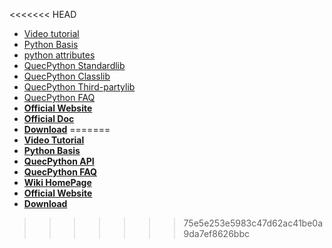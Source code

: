 <!-- docs/_sidebar.md -->

<<<<<<< HEAD
* [Video tutorial](https://space.bilibili.com/491326023/channel/detail?cid=150963)
* [Python Basis](/en-us/python/)
* [python attributes](/en-us/api/pythonBasic.md)
* [QuecPython Standardlib](/en-us/api/pythonStdlib.md)
* [QuecPython Classlib](/en-us/api/QuecPythonClasslib.md)
* [QuecPython Third-partylib](/en-us/api/QuecPythonThirdlib.md)
* [QuecPython FAQ](/en-us/faq/)
* [**Official Website**](//python.quectel.com)
* [**Official Doc**](//python.quectel.com/doc/en/)
* [**Download**](//python.quectel.com/down.html)
=======
* [**Video Tutorial**](https://space.bilibili.com/491326023/channel/detail?cid=150963)
* [**Python Basis**](/en-us/python/)
* [**QuecPython API**](/en-us/api/)
* [**QuecPython FAQ**](/en-us/faq/)
* [**Wiki HomePage**](/en-us/)
* [**Official Website**](//qpy.quectel.com)
* [**Download**](//qpy.quectel.com/down.html)
>>>>>>> 75e5e253e5983c47d62ac41be0a9da7ef8626bbc
